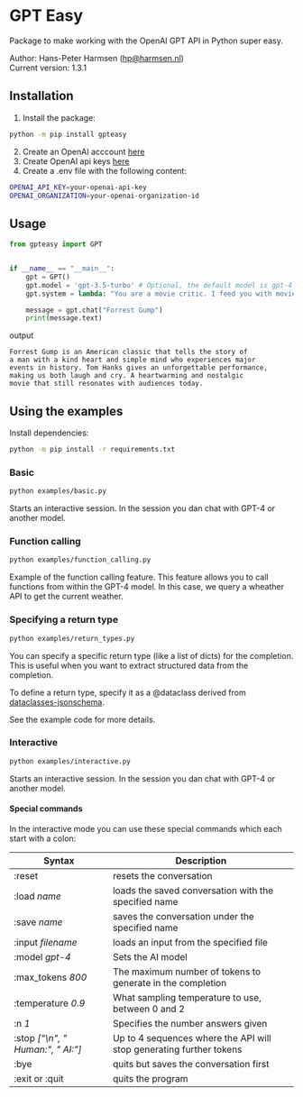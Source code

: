 # GPT Easy

Package to make working with the OpenAI GPT API in Python super easy.

Author: Hans-Peter Harmsen (hp@harmsen.nl) \
Current version: 1.3.1

## Installation
1. Install the package:
~~~~bash
python -m pip install gpteasy
~~~~
2. Create an OpenAI acccount [here](https://platform.openai.com/)
3. Create OpenAI api keys [here](https://platform.openai.com/account/api-keys)
4. Create a .env file with the following content:
```bash
OPENAI_API_KEY=your-openai-api-key
OPENAI_ORGANIZATION=your-openai-organization-id
```
## Usage
```Python
from gpteasy import GPT


if __name__ == "__main__":
    gpt = GPT()
    gpt.model = 'gpt-3.5-turbo' # Optional, the default model is gpt-4
    gpt.system = lambda: "You are a movie critic. I feed you with movie titles and you give me a review in 50 words."

    message = gpt.chat("Forrest Gump")
    print(message.text)
```
output
```
Forrest Gump is an American classic that tells the story of
a man with a kind heart and simple mind who experiences major
events in history. Tom Hanks gives an unforgettable performance, 
making us both laugh and cry. A heartwarming and nostalgic 
movie that still resonates with audiences today.
```

## Using the examples
Install dependencies:
```bash
python -m pip install -r requirements.txt
```


### Basic
```bash
python examples/basic.py
```
Starts an interactive session. In the session you dan chat with GPT-4 or another model.

### Function calling
```bash
python examples/function_calling.py
```
Example of the function calling feature. This feature allows you to call functions from within the GPT-4 model.
In this case, we query a wheather API to get the current weather.

### Specifying a return type
```bash
python examples/return_types.py
```
You can specify a specific return type (like a list of dicts) for the completion. 
This is useful when you want to extract structured data from the completion.

To define a return type, specify it as a @dataclass derived from 
[dataclasses-jsonschema](https://pypi.org/project/dataclasses-jsonschema/). 

See the example code for more details.

### Interactive
```bash
python examples/interactive.py
```
Starts an interactive session. In the session you dan chat with GPT-4 or another model.

#### Special commands
In the interactive mode you can use these special commands which each start with a colon:

| Syntax                            | Description                                                         |
|-----------------------------------|---------------------------------------------------------------------|
| :reset                            | resets the conversation                                             |
| :load _name_                      | loads the saved conversation with the specified name                |
| :save _name_                      | saves the conversation under the specified name                     |
| :input _filename_                 | loads an input from the specified file                              |
| :model _gpt-4_                    | Sets the AI model                                                   |
| :max_tokens _800_                 | The maximum number of tokens to generate in the completion          |
| :temperature _0.9_                | What sampling temperature to use, between 0 and 2                   |
| :n _1_                            | Specifies the number answers given                                  |
| :stop _["\n", " Human:", " AI:"]_ | Up to 4 sequences where the API will stop generating further tokens |
| :bye                              | quits but saves the conversation first                              |
| :exit or :quit                    | quits the program                                                   |

